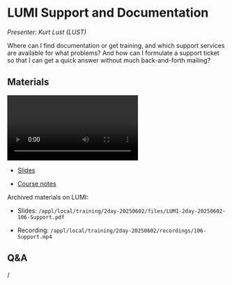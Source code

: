# LUMI Support and Documentation

*Presenter: Kurt Lust (LUST)*

Where can I find documentation or get training, and which support services are 
available for what problems? And how can I formulate a support ticket so that I can
get a quick answer without much back-and-forth mailing?


## Materials

<!--
Materials will be made available after the lecture
-->

<video src="https://462000265.lumidata.eu/2day-20250602/recordings/106-Support.mp4" controls="controls"></video>

<!--
-   A video recording will follow.
-->

-   [Slides](https://462000265.lumidata.eu/2day-20250602/files/LUMI-2day-20250602-106-Support.pdf)

-   [Course notes](106-Support.md)

Archived materials on LUMI:

-   Slides: `/appl/local/training/2day-20250602/files/LUMI-2day-20250602-106-Support.pdf`

-   Recording: `/appl/local/training/2day-20250602/recordings/106-Support.mp4`


## Q&A

/
